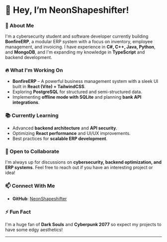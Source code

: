 # 👋 Hey, I’m NeonShapeshifter!

### 🚀 About Me  
I'm a cybersecurity student and software developer currently building **BonfireERP**, a modular ERP system with a focus on inventory, employee management, and invoicing. I have experience in **C#, C++, Java, Python**, and **MongoDB**, and I'm expanding my knowledge in **TypeScript** and backend development.

### 🔥 What I'm Working On  
- **BonfireERP** – A powerful business management system with a sleek UI built in **React (Vite) + TailwindCSS**.
- Exploring **PostgreSQL** for structured and semi-structured data.
- Implementing **offline mode with SQLite** and planning **bank API integrations**.

### 📚 Currently Learning  
- Advanced **backend architecture** and **API security**.  
- Optimizing **React performance** and UI/UX improvements.  
- Best practices for **scalable ERP development**.

### 🤝 Open to Collaborate  
I'm always up for discussions on **cybersecurity, backend optimization, and ERP systems**. Feel free to reach out if you have an interesting project or idea!

### 📫 Connect With Me  
- **GitHub**: [NeonShapeshifter](https://github.com/NeonShapeshifter)
  
### ⚡ Fun Fact  
I'm a huge fan of **Dark Souls** and **Cyberpunk 2077** so expect my projects to have some edgy aesthetics!  

---
